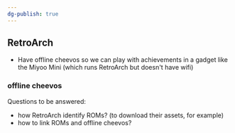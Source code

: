 ```yaml
---
dg-publish: true
---
```

## RetroArch
- Have offline cheevos so we can play with achievements in a gadget like the Miyoo Mini (which runs RetroArch but doesn't have wifi)


### offline cheevos

Questions to be answered:

- how RetroArch identify ROMs? (to download their assets, for example)
- how to link ROMs and offline cheevos?
